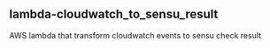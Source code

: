 ## lambda-cloudwatch_to_sensu_result

AWS lambda that transform cloudwatch events to sensu check result
